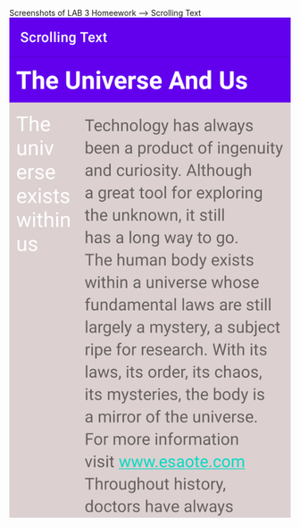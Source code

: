 Screenshots of LAB 3 Homeework --> Scrolling Text
![Screenshot of Scrolling Text homework](img/screenshot.png)